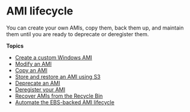 # AMI lifecycle<a name="ami-lifecycle"></a>

You can create your own AMIs, copy them, back them up, and maintain them until you are ready to deprecate or deregister them\.

**Topics**
+ [Create a custom Windows AMI](Creating_EBSbacked_WinAMI.md)
+ [Modify an AMI](modify-ami.md)
+ [Copy an AMI](CopyingAMIs.md)
+ [Store and restore an AMI using S3](ami-store-restore.md)
+ [Deprecate an AMI](ami-deprecate.md)
+ [Deregister your AMI](deregister-ami.md)
+ [Recover AMIs from the Recycle Bin](recycle-bin-working-with-amis.md)
+ [Automate the EBS\-backed AMI lifecycle](automating-amis.md)